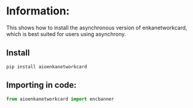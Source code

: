 # Information:

This shows how to install the asynchronous version of enkanetworkcard, which is best suited for users using asynchrony.

## Install

```pip install aioenkanetworkcard```


## Importing in code:

```python 
from aioenkanetworkcard import encbanner
```